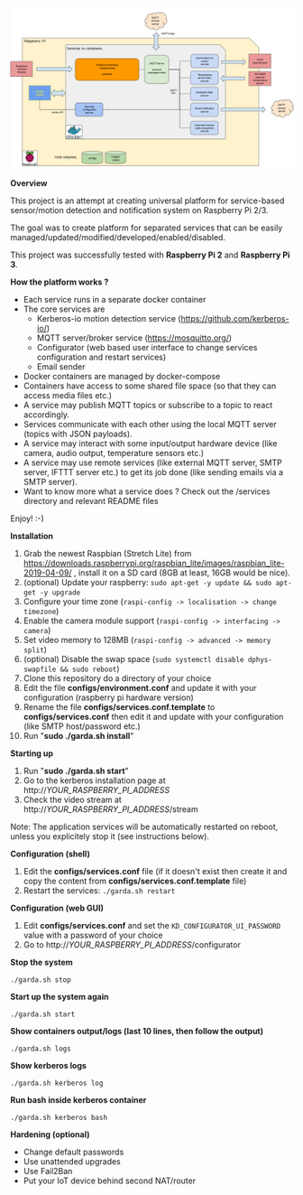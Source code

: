 ![Overall diagram](./docs/images/kerberos-flow.png "Dockerized KerberosIO flow")

**Overview**

This project is an attempt at creating universal platform for service-based sensor/motion detection and notification system on Raspberry Pi 2/3.

The goal was to create platform for separated services that can be easily managed/updated/modified/developed/enabled/disabled.

This project was successfully tested with **Raspberry Pi 2** and **Raspberry Pi 3**.

**How the platform works ?**

* Each service runs in a separate docker container
* The core services are
  * Kerberos-io motion detection service (https://github.com/kerberos-io/)
  * MQTT server/broker service (https://mosquitto.org/)
  * Configurator (web based user interface to change services configuration and restart services)
  * Email sender 
* Docker containers are managed by docker-compose
* Containers have access to some shared file space (so that they can access media files etc.) 
* A service may publish MQTT topics or subscribe to a topic to react accordingly. 
* Services communicate with each other using the local MQTT server (topics with JSON payloads).
* A service may interact with some input/output hardware device (like camera, audio output, temperature sensors etc.) 
* A service may use remote services (like external MQTT server, SMTP server, IFTTT server etc.) to get its job done (like sending emails via a SMTP server).
* Want to know more what a service does ? Check out the /services directory and relevant README files

Enjoy! :-)
 

**Installation**

1. Grab the newest Raspbian (Stretch Lite) from https://downloads.raspberrypi.org/raspbian_lite/images/raspbian_lite-2019-04-09/ , install it on a SD card (8GB at least, 16GB would be nice).
1. (optional) Update your raspberry: `sudo apt-get -y update && sudo apt-get -y upgrade` 
1. Configure your time zone (`raspi-config -> localisation -> change timezone`)
1. Enable the camera module support (`raspi-config -> interfacing -> camera`)
1. Set video memory to 128MB (`raspi-config -> advanced -> memory split`)
1. (optional) Disable the swap space (`sudo systemctl disable dphys-swapfile && sudo reboot`)
1. Clone this repository do a directory of your choice
1. Edit the file **configs/environment.conf** and update it with your configuration (raspberry pi hardware version)
1. Rename the file **configs/services.conf.template** to **configs/services.conf** then edit it and update with your configuration (like SMTP host/password etc.)
1. Run "**sudo ./garda.sh install**"


**Starting up**

1. Run "**sudo ./garda.sh start**"
1. Go to the kerberos installation page at http://_YOUR_RASPBERRY_PI_ADDRESS_
1. Check the video stream at http://_YOUR_RASPBERRY_PI_ADDRESS_/stream

Note: The application services will be automatically restarted on reboot, unless you explicitely stop it (see instructions below).

**Configuration (shell)**

1. Edit the **configs/services.conf** file (if it doesn't exist then create it and copy the content from **configs/services.conf.template** file)
1. Restart the services:
  `./garda.sh restart`

**Configuration (web GUI)**

1. Edit **configs/services.conf** and set the `KD_CONFIGURATOR_UI_PASSWORD` value with a password of your choice
1. Go to http://_YOUR_RASPBERRY_PI_ADDRESS_/configurator   

**Stop the system**
`````
./garda.sh stop 
`````

**Start up the system again**
`````
./garda.sh start 
`````

**Show containers output/logs (last 10 lines, then follow the output)**
`````
./garda.sh logs
`````

**Show kerberos logs**
`````
./garda.sh kerberos log
`````

**Run bash inside kerberos container**
`````
./garda.sh kerberos bash
`````

**Hardening (optional)**

* Change default passwords
* Use unattended upgrades
* Use Fail2Ban 
* Put your IoT device behind second NAT/router 

